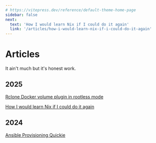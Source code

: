 ```yaml
---
# https://vitepress.dev/reference/default-theme-home-page
sidebar: false
next:
  text: 'How I would learn Nix if I could do it again'
  link: '/articles/how-i-would-learn-nix-if-i-could-do-it-again'
---
```

# Articles

It ain't much but it's honest work.

## 2025

[Rclone Docker volume plugin in rootless mode](./rootless-rclone-docker-volume-plugin)

[How I would learn Nix if I could do it again](./how-i-would-learn-nix-if-i-could-do-it-again)

## 2024

[Ansible Provisioning Quickie](/articles/ansible-provisioning-quickie)
